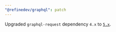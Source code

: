 ```yaml
---
"@refinedev/graphql": patch
---
```


Upgraded `graphql-request` dependency `4.x` to [`5.x`](https://github.com/jasonkuhrt/graphql-request/releases/tag/5.0.0).

